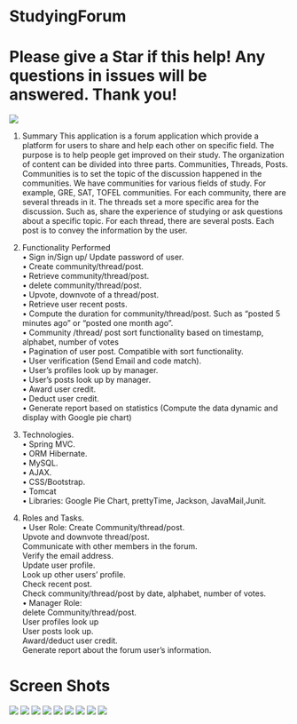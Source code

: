 # StudyingForum

# Please give a Star if this help! Any questions in issues will be answered. Thank you!


![](images/1.png)

1.	Summary
This application is a forum application which provide a platform for users to share and help each other on specific field. The purpose is to help people get improved on their study. The organization of content can be divided into three parts. Communities, Threads, Posts. Communities is to set the topic of the discussion happened in the communities. We have communities for various fields of study. For example, GRE, SAT, TOFEL communities.  For each community, there are several threads in it. The threads set a more specific area for the discussion. Such as, share the experience of studying or ask questions about a specific topic. For each thread, there are several posts. Each post is to convey the information by the user.
2.	Functionality Performed   
•	Sign in/Sign up/ Update password of user.  
•	Create community/thread/post.  
•	Retrieve community/thread/post.  
•	delete community/thread/post.  
•	Upvote, downvote of a thread/post.  
•	Retrieve user recent posts.   
•	Compute the duration for community/thread/post. Such as “posted 5 minutes ago” or “posted one month ago”.  
•	Community /thread/ post sort functionality based on timestamp, alphabet, number of votes   
•	Pagination of user post. Compatible with sort functionality.  
•	User verification (Send Email and code match).  
•	User’s profiles look up by manager.  
•	User’s posts look up by manager.  
•	Award user credit.  
•	Deduct user credit.  
•	Generate report based on statistics (Compute the data dynamic and display with Google pie chart)   
3.	Technologies.  
•	Spring MVC.  
•	ORM Hibernate.  
•	MySQL.  
•	AJAX.  
•	CSS/Bootstrap.  
•	Tomcat   
•	Libraries: Google Pie Chart, prettyTime, Jackson, JavaMail,Junit.  




4.	Roles and Tasks.  
• User Role: 
Create Community/thread/post.  
Upvote and downvote thread/post.  
Communicate with other members in the forum.  
Verify the email address.  
Update user profile.  
Look up other users’ profile.  
Check recent post.  
Check community/thread/post by date, alphabet, number of votes.  
• Manager Role:   
delete Community/thread/post.  
User profiles look up   
User posts look up.   
Award/deduct user credit.  
Generate report about the forum user’s information.  

# Screen Shots
![](images/2.png)
![](images/3.png)
![](images/4.png)
![](images/5.png)
![](images/6.png)
![](images/7.png)
![](images/8.png)
![](images/9.png)
![](images/11.png)
